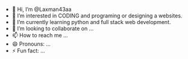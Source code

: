- 👋 Hi, I’m @Laxman43aa
- 👀 I’m interested in CODING and programing or designing a websites.
- 🌱 I’m currently learning python and full stack web development.
- 💞️ I’m looking to collaborate on ...
- 📫 How to reach me ...
- 😄 Pronouns: ...
- ⚡ Fun fact: ...

<!---
Laxman43aa/Laxman43aa is a ✨ special ✨ repository because its `README.md` (this file) appears on your GitHub profile.
You can click the Preview link to take a look at your changes.
--->
